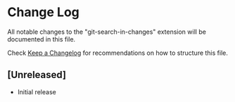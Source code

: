 # Change Log

All notable changes to the "git-search-in-changes" extension will be documented in this file.

Check [Keep a Changelog](http://keepachangelog.com/) for recommendations on how to structure this file.

## [Unreleased]

- Initial release